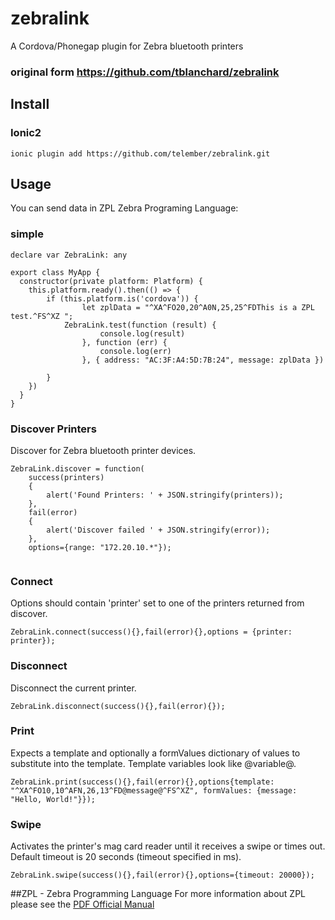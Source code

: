 # zebralink
A Cordova/Phonegap plugin for Zebra bluetooth printers
### original form https://github.com/tblanchard/zebralink

## Install
### Ionic2

```
ionic plugin add https://github.com/telember/zebralink.git
``` 

## Usage
You can send data in ZPL Zebra Programing Language:

### simple
```
declare var ZebraLink: any

export class MyApp {
  constructor(private platform: Platform) {
   	this.platform.ready().then(() => {
		if (this.platform.is('cordova')) {	
		        let zplData = "^XA^FO20,20^A0N,25,25^FDThis is a ZPL test.^FS^XZ ";
			ZebraLink.test(function (result) {
        			console.log(result)
        		}, function (err) {
        			console.log(err)
        		}, { address: "AC:3F:A4:5D:7B:24", message: zplData })
		
		}
	})
  }
}
```


### Discover Printers
Discover for Zebra bluetooth printer devices.  
```
ZebraLink.discover = function(
	success(printers)
	{
		alert('Found Printers: ' + JSON.stringify(printers));
	}, 
	fail(error)
	{
		alert('Discover failed ' + JSON.stringify(error));
	}, 
	options={range: "172.20.10.*"});


```
### Connect
Options should contain 'printer' set to one of the printers returned from discover.
```
ZebraLink.connect(success(){},fail(error){},options = {printer: printer});
```

### Disconnect
Disconnect the current printer.
```
ZebraLink.disconnect(success(){},fail(error){});
```

### Print
Expects a template and optionally a formValues dictionary of values to substitute into the template. Template variables look like @variable@.
```
ZebraLink.print(success(){},fail(error){},options{template: "^XA^FO10,10^AFN,26,13^FD@message@^FS^XZ", formValues: {message: "Hello, World!"}});
```

### Swipe
Activates the printer's mag card reader until it receives a swipe or times out.  Default timeout is 20 seconds (timeout specified in ms).
```
ZebraLink.swipe(success(){},fail(error){},options={timeout: 20000});
```



##ZPL - Zebra Programming Language
For more information about ZPL please see the  [PDF Official Manual](https://support.zebra.com/cpws/docs/zpl/zpl_manual.pdf)
